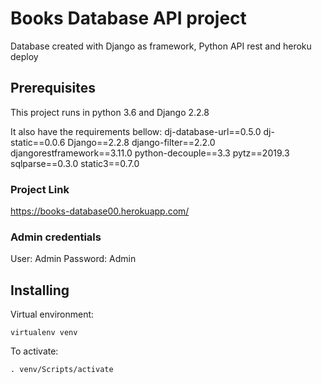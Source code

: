 # Books Database API project

Database created with Django as framework, Python API rest and heroku deploy

## Prerequisites

This project runs in python 3.6 and Django 2.2.8

It also have the requirements bellow:
dj-database-url==0.5.0
dj-static==0.0.6
Django==2.2.8
django-filter==2.2.0
djangorestframework==3.11.0
python-decouple==3.3
pytz==2019.3
sqlparse==0.3.0
static3==0.7.0

### Project Link
https://books-database00.herokuapp.com/

### Admin credentials
User: Admin Password: Admin

## Installing

Virtual environment:

```
virtualenv venv
```

To activate:

```
. venv/Scripts/activate
```
